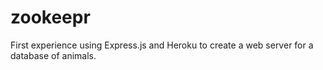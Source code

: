 # zookeepr
First experience using Express.js and Heroku to create a web server for a database of animals. 
